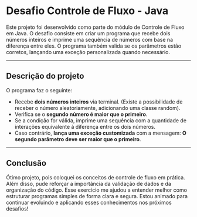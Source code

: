 # Desafio Controle de Fluxo - Java

Este projeto foi desenvolvido como parte do módulo de Controle de Fluxo em Java. O desafio consiste em criar um programa que recebe dois números inteiros e imprime uma sequência de números com base na diferença entre eles. O programa também valida se os parâmetros estão corretos, lançando uma exceção personalizada quando necessário.

---

## Descrição do projeto

O programa faz o seguinte:

- Recebe **dois números inteiros** via terminal. (Existe a possibilidade de receber o número aleatoriamente, adicionando uma classe random).
- Verifica se o **segundo número é maior que o primeiro**.
- Se a condição for válida, imprime uma sequência com a quantidade de interações equivalente à diferença entre os dois números.
- Caso contrário, **lança uma exceção customizada** com a mensagem: **O segundo parâmetro deve ser maior que o primeiro**.
  
---

## Conclusão

Ótimo projeto, pois coloquei os conceitos de controle de fluxo em prática. Além disso, pude reforçar a importância da validação de dados e da organização do código.
Esse exercício me ajudou a entender melhor como estruturar programas simples de forma clara e segura. Estou animado para continuar evoluindo e aplicando esses conhecimentos nos próximos desafios!
